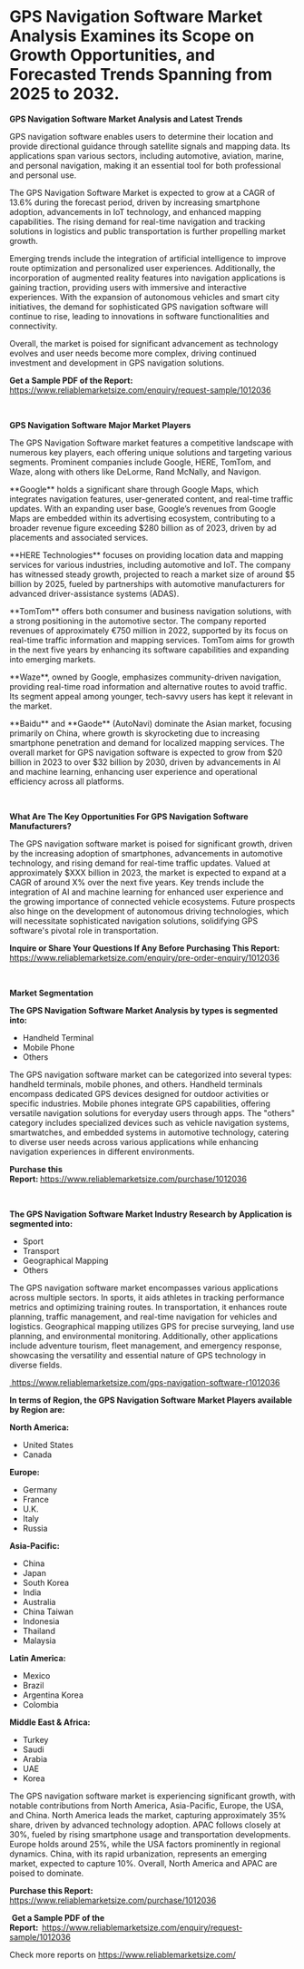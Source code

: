 <p><h1>GPS Navigation Software Market Analysis Examines its Scope on Growth Opportunities, and Forecasted Trends Spanning from 2025 to 2032.</h1></p><p><strong>GPS Navigation Software Market Analysis and Latest Trends</strong></p>
<p><p>GPS navigation software enables users to determine their location and provide directional guidance through satellite signals and mapping data. Its applications span various sectors, including automotive, aviation, marine, and personal navigation, making it an essential tool for both professional and personal use. </p><p>The GPS Navigation Software Market is expected to grow at a CAGR of 13.6% during the forecast period, driven by increasing smartphone adoption, advancements in IoT technology, and enhanced mapping capabilities. The rising demand for real-time navigation and tracking solutions in logistics and public transportation is further propelling market growth. </p><p>Emerging trends include the integration of artificial intelligence to improve route optimization and personalized user experiences. Additionally, the incorporation of augmented reality features into navigation applications is gaining traction, providing users with immersive and interactive experiences. With the expansion of autonomous vehicles and smart city initiatives, the demand for sophisticated GPS navigation software will continue to rise, leading to innovations in software functionalities and connectivity. </p><p>Overall, the market is poised for significant advancement as technology evolves and user needs become more complex, driving continued investment and development in GPS navigation solutions.</p></p>
<p><strong>Get a Sample PDF of the Report:&nbsp;</strong> <a href="https://www.reliablemarketsize.com/enquiry/request-sample/1012036?utm_campaign=2316&utm_medium=2&utm_source=Github&utm_content=ia&utm_term=06032025&utm_id=gps-navigation-software">https://www.reliablemarketsize.com/enquiry/request-sample/1012036</a></p>
<p>&nbsp;</p>
<p><strong>GPS Navigation Software Major Market Players</strong></p>
<p><p>The GPS Navigation Software market features a competitive landscape with numerous key players, each offering unique solutions and targeting various segments. Prominent companies include Google, HERE, TomTom, and Waze, along with others like DeLorme, Rand McNally, and Navigon.</p><p>**Google** holds a significant share through Google Maps, which integrates navigation features, user-generated content, and real-time traffic updates. With an expanding user base, Google’s revenues from Google Maps are embedded within its advertising ecosystem, contributing to a broader revenue figure exceeding $280 billion as of 2023, driven by ad placements and associated services.</p><p>**HERE Technologies** focuses on providing location data and mapping services for various industries, including automotive and IoT. The company has witnessed steady growth, projected to reach a market size of around $5 billion by 2025, fueled by partnerships with automotive manufacturers for advanced driver-assistance systems (ADAS).</p><p>**TomTom** offers both consumer and business navigation solutions, with a strong positioning in the automotive sector. The company reported revenues of approximately €750 million in 2022, supported by its focus on real-time traffic information and mapping services. TomTom aims for growth in the next five years by enhancing its software capabilities and expanding into emerging markets.</p><p>**Waze**, owned by Google, emphasizes community-driven navigation, providing real-time road information and alternative routes to avoid traffic. Its segment appeal among younger, tech-savvy users has kept it relevant in the market.</p><p>**Baidu** and **Gaode** (AutoNavi) dominate the Asian market, focusing primarily on China, where growth is skyrocketing due to increasing smartphone penetration and demand for localized mapping services. The overall market for GPS navigation software is expected to grow from $20 billion in 2023 to over $32 billion by 2030, driven by advancements in AI and machine learning, enhancing user experience and operational efficiency across all platforms.</p></p>
<p>&nbsp;</p>
<p><strong>What Are The Key Opportunities For GPS Navigation Software Manufacturers?</strong></p>
<p><p>The GPS navigation software market is poised for significant growth, driven by the increasing adoption of smartphones, advancements in automotive technology, and rising demand for real-time traffic updates. Valued at approximately $XXX billion in 2023, the market is expected to expand at a CAGR of around X% over the next five years. Key trends include the integration of AI and machine learning for enhanced user experience and the growing importance of connected vehicle ecosystems. Future prospects also hinge on the development of autonomous driving technologies, which will necessitate sophisticated navigation solutions, solidifying GPS software's pivotal role in transportation.</p></p>
<p><strong>Inquire or Share Your Questions If Any Before Purchasing This Report:</strong> <a href="https://www.reliablemarketsize.com/enquiry/pre-order-enquiry/1012036?utm_campaign=2316&utm_medium=2&utm_source=Github&utm_content=ia&utm_term=06032025&utm_id=gps-navigation-software">https://www.reliablemarketsize.com/enquiry/pre-order-enquiry/1012036</a></p>
<p>&nbsp;</p>
<p><strong>Market Segmentation</strong></p>
<p><strong>The GPS Navigation Software Market Analysis by types is segmented into:</strong></p>
<p><ul><li>Handheld Terminal</li><li>Mobile Phone</li><li>Others</li></ul></p>
<p><p>The GPS navigation software market can be categorized into several types: handheld terminals, mobile phones, and others. Handheld terminals encompass dedicated GPS devices designed for outdoor activities or specific industries. Mobile phones integrate GPS capabilities, offering versatile navigation solutions for everyday users through apps. The "others" category includes specialized devices such as vehicle navigation systems, smartwatches, and embedded systems in automotive technology, catering to diverse user needs across various applications while enhancing navigation experiences in different environments.</p></p>
<p><strong>Purchase this Report:&nbsp;</strong><a href="https://www.reliablemarketsize.com/purchase/1012036?utm_campaign=2316&utm_medium=2&utm_source=Github&utm_content=ia&utm_term=06032025&utm_id=gps-navigation-software">https://www.reliablemarketsize.com/purchase/1012036</a></p>
<p>&nbsp;</p>
<p><strong>The GPS Navigation Software Market Industry Research by Application is segmented into:</strong></p>
<p><ul><li>Sport</li><li>Transport</li><li>Geographical Mapping</li><li>Others</li></ul></p>
<p><p>The GPS navigation software market encompasses various applications across multiple sectors. In sports, it aids athletes in tracking performance metrics and optimizing training routes. In transportation, it enhances route planning, traffic management, and real-time navigation for vehicles and logistics. Geographical mapping utilizes GPS for precise surveying, land use planning, and environmental monitoring. Additionally, other applications include adventure tourism, fleet management, and emergency response, showcasing the versatility and essential nature of GPS technology in diverse fields.</p></p>
<p><a href="https://www.reliablemarketsize.com/gps-navigation-software-r1012036?utm_campaign=2316&utm_medium=2&utm_source=Github&utm_content=ia&utm_term=06032025&utm_id=gps-navigation-software">&nbsp;https://www.reliablemarketsize.com/gps-navigation-software-r1012036</a></p>
<p><strong>In terms of Region, the GPS Navigation Software Market Players available by Region are:</strong></p>
<p>
    <p> <strong> North America: </strong>
        <ul>
            <li>United States</li>
            <li>Canada</li>
        </ul>
        </p> 
    <p> <strong> Europe: </strong>
        <ul>
            <li>Germany</li>
            <li>France</li>
            <li>U.K.</li>
            <li>Italy</li>
            <li>Russia</li>
        </ul>
        </p> 
    <p> <strong> Asia-Pacific: </strong>
        <ul>
            <li>China</li>
            <li>Japan</li>
            <li>South Korea</li>
            <li>India</li>
            <li>Australia</li>
            <li>China Taiwan</li>
            <li>Indonesia</li>
            <li>Thailand</li>
            <li>Malaysia</li>
        </ul>
        </p> 
    <p> <strong> Latin America: </strong>
        <ul>
            <li>Mexico</li>
            <li>Brazil</li>
            <li>Argentina Korea</li>
            <li>Colombia</li>
        </ul>
        </p> 
    <p> <strong> Middle East & Africa: </strong>
        <ul>
            <li>Turkey</li>
            <li>Saudi</li>
            <li>Arabia</li>
            <li>UAE</li>
            <li>Korea</li>
        </ul>
    </p>
    </p>
<p><p>The GPS navigation software market is experiencing significant growth, with notable contributions from North America, Asia-Pacific, Europe, the USA, and China. North America leads the market, capturing approximately 35% share, driven by advanced technology adoption. APAC follows closely at 30%, fueled by rising smartphone usage and transportation developments. Europe holds around 25%, while the USA factors prominently in regional dynamics. China, with its rapid urbanization, represents an emerging market, expected to capture 10%. Overall, North America and APAC are poised to dominate.</p></p>
<p><strong>Purchase this Report: </strong><a href="https://www.reliablemarketsize.com/purchase/1012036?utm_campaign=2316&utm_medium=2&utm_source=Github&utm_content=ia&utm_term=06032025&utm_id=gps-navigation-software">https://www.reliablemarketsize.com/purchase/1012036</a></p>
<p>&nbsp;<strong>Get a Sample PDF of the Report:&nbsp;&nbsp;</strong><a href="https://www.reliablemarketsize.com/enquiry/request-sample/1012036?utm_campaign=2316&utm_medium=2&utm_source=Github&utm_content=ia&utm_term=06032025&utm_id=gps-navigation-software">https://www.reliablemarketsize.com/enquiry/request-sample/1012036</a></p>
<p><strong></strong></p>
<p>Check more reports on <a href="https://www.reliablemarketsize.com/?utm_campaign=2316&utm_medium=2&utm_source=Github&utm_content=ia&utm_term=06032025&utm_id=gps-navigation-software">https://www.reliablemarketsize.com/</a></p>